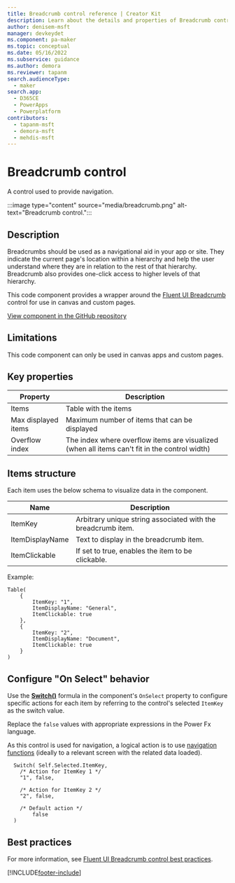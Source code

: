 ```yaml
---
title: Breadcrumb control reference | Creator Kit
description: Learn about the details and properties of Breadcrumb control in the Creator Kit.
author: denisem-msft
manager: devkeydet
ms.component: pa-maker
ms.topic: conceptual
ms.date: 05/16/2022
ms.subservice: guidance
ms.author: demora
ms.reviewer: tapanm
search.audienceType: 
  - maker
search.app: 
  - D365CE
  - PowerApps
  - Powerplatform
contributors:
  - tapanm-msft
  - demora-msft
  - mehdis-msft
---
```


# Breadcrumb control

A control used to provide navigation.

:::image type="content" source="media/breadcrumb.png" alt-text="Breadcrumb control.":::

## Description

Breadcrumbs should be used as a navigational aid in your app or site. They indicate the current page's location within a hierarchy and help the user understand where they are in relation to the rest of that hierarchy. Breadcrumb also provides one-click access to higher levels of that hierarchy.

This code component provides a wrapper around the [Fluent UI Breadcrumb](https://developer.microsoft.com/fluentui#/controls/web/breadcrumb) control for use in canvas and custom pages. 

[View component in the GitHub repository](https://github.com/microsoft/powercat-creator-kit/tree/main/CreatorKitCore/SolutionPackage/Controls/cat_PowerCAT.Breadcrumb)

## Limitations

This code component can only be used in canvas apps and custom pages.

## Key properties

| Property | Description |
| -------- | ----------- |
| Items | Table with the items |
| Max displayed items | Maximum number of items that can be displayed |
| Overflow index | The index where overflow items are visualized (when all items can't fit in the control width) |

## Items structure

Each item uses the below schema to visualize data in the component. 

| Name | Description |
| ------ | ----------- |
| ItemKey | Arbitrary unique string associated with the breadcrumb item. |
| ItemDisplayName | Text to display in the breadcrumb item. |
| ItemClickable | If set to true, enables the item to be clickable. |

Example:

  ```powerapps-dot
  Table(
      {
          ItemKey: "1",
          ItemDisplayName: "General",
          ItemClickable: true
      },
      {
          ItemKey: "2",
          ItemDisplayName: "Document",
          ItemClickable: true
      }
  )
  ```


## Configure "On Select" behavior

Use the [**Switch()**](/power-apps/maker/canvas-apps/functions/function-if) formula in the component's `OnSelect` property to configure specific actions for each item by referring to the control's selected `ItemKey` as the switch value.

Replace the `false` values with appropriate expressions in the Power Fx language. 

As this control is used for navigation, a logical action is to use [navigation functions](/power-apps/maker/canvas-apps/functions/function-navigate) (ideally to a relevant screen with the related data loaded).

  ```powerapps-dot
    Switch( Self.Selected.ItemKey,
      /* Action for ItemKey 1 */
      "1", false,
      
      /* Action for ItemKey 2 */
      "2", false,
    
      /* Default action */
          false
    )
  ```

## Best practices

For more information, see [Fluent UI Breadcrumb control best practices](https://developer.microsoft.com/fluentui#/controls/web/breadcrumb).

[!INCLUDE[footer-include](../../includes/footer-banner.md)]